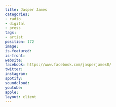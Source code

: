 ```yaml
---
title: Jasper James
categories:
- radio
- digital
- press
tags:
- artist
position: 172
image: 
is-featured: 
is-front: 
website: 
facebook: https://www.facebook.com/jasperjames8/
twitter: 
instagram: 
spotify: 
soundcloud: 
youtube: 
apple: 
layout: client
---
```


